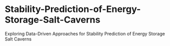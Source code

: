 # Stability-Prediction-of-Energy-Storage-Salt-Caverns
Exploring Data-Driven Approaches for Stability Prediction of Energy Storage Salt Caverns
